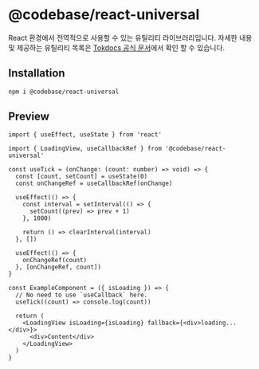 # @codebase/react-universal

React 환경에서 전역적으로 사용할 수 있는 유틸리티 라이브러리입니다.
자세한 내용 및 제공하는 유틸리티 목록은 [Tokdocs 공식 문서](https://www.codebase.page/docs/react-universal)에서 확인 할 수 있습니다.

## Installation

```bash
npm i @codebase/react-universal
```

## Preview

```tsx
import { useEffect, useState } from 'react'

import { LoadingView, useCallbackRef } from '@codebase/react-universal'

const useTick = (onChange: (count: number) => void) => {
  const [count, setCount] = useState(0)
  const onChangeRef = useCallbackRef(onChange)

  useEffect(() => {
    const interval = setInterval(() => {
      setCount((prev) => prev + 1)
    }, 1000)

    return () => clearInterval(interval)
  }, [])

  useEffect(() => {
    onChangeRef(count)
  }, [onChangeRef, count])
}

const ExampleComponent = ({ isLoading }) => {
  // No need to use `useCallback` here.
  useTick((count) => console.log(count))

  return (
    <LoadingView isLoading={isLoading} fallback={<div>loading...</div>}>
      <div>Content</div>
    </LoadingView>
  )
}
```
